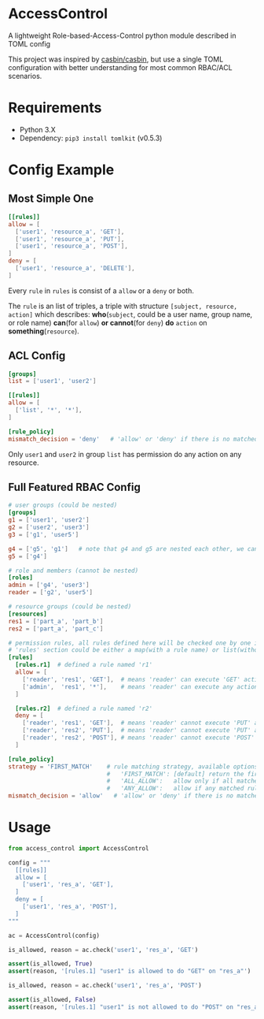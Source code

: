 # AccessControl
A lightweight Role-based-Access-Control python module described in TOML config

This project was inspired by [casbin/casbin](https://github.com/casbin/casbin), but use a single TOML configuration with better understanding for most common RBAC/ACL scenarios.

# Requirements

- Python 3.X
- Dependency: `pip3 install tomlkit` (v0.5.3)

# Config Example

## Most Simple One
```toml
[[rules]]
allow = [
  ['user1', 'resource_a', 'GET'],
  ['user1', 'resource_a', 'PUT'],
  ['user1', 'resource_a', 'POST'],
]
deny = [
  ['user1', 'resource_a', 'DELETE'],
]
```

Every `rule` in `rules` is consist of a `allow` or a `deny` or both.

The `rule` is an list of triples, a triple with structure `[subject, resource, action]` which describes: **who**(`subject`, could be a user name, group name, or role name) **can**(for `allow`) **or cannot**(for `deny`) **do** `action` on **something**(`resource`).

## ACL Config
```toml
[groups]
list = ['user1', 'user2']

[[rules]]
allow = [
  ['list', '*', '*'],
]

[rule_policy]
mismatch_decision = 'deny'   # 'allow' or 'deny' if there is no matched rule, default: 'allow'
```

Only `user1` and `user2` in group `list` has permission do any action on any resource.

## Full Featured RBAC Config
```toml
# user groups (could be nested)
[groups]
g1 = ['user1', 'user2']
g2 = ['user2', 'user3']
g3 = ['g1', 'user5']

g4 = ['g5', 'g1']   # note that g4 and g5 are nested each other, we can handle it properly, user1 will be in g1, g4 and g5
g5 = ['g4']

# role and members (cannot be nested)
[roles]
admin = ['g4', 'user3']
reader = ['g2', 'user5']

# resource groups (could be nested)
[resources]
res1 = ['part_a', 'part_b']
res2 = ['part_a', 'part_c']

# permission rules, all rules defined here will be checked one by one in order
# 'rules' section could be either a map(with a rule name) or list(without rule name)
[rules]
  [rules.r1]  # defined a rule named 'r1'
  allow = [
    ['reader', 'res1', 'GET'],  # means 'reader' can execute 'GET' action on resource 'res1'
    ['admin',  'res1', '*'],    # means 'reader' can execute any action on resource 'res1'
  ]

  [rules.r2]  # defined a rule named 'r2'
  deny = [
    ['reader', 'res1', 'GET'],  # means 'reader' cannot execute 'PUT' action on resource 'res2'
    ['reader', 'res2', 'PUT'],  # means 'reader' cannot execute 'PUT' action on resource 'res2'
    ['reader', 'res2', 'POST'], # means 'reader' cannot execute 'POST' action on resource 'res2'
  ]

[rule_policy]
strategy = 'FIRST_MATCH'    # rule matching strategy, available options:
                            #   'FIRST_MATCH': [default] return the first matched result of rule
                            #   'ALL_ALLOW':   allow only if all matched rules allow
                            #   'ANY_ALLOW':   allow if any matched rule allows
mismatch_decision = 'allow'   # 'allow' or 'deny' if there is no matched rule, default: 'allow'
```

# Usage

```py
from access_control import AccessControl

config = """
  [[rules]]
  allow = [
    ['user1', 'res_a', 'GET'],
  ]
  deny = [
    ['user1', 'res_a', 'POST'],
  ]
"""

ac = AccessControl(config)

is_allowed, reason = ac.check('user1', 'res_a', 'GET')

assert(is_allowed, True)
assert(reason, '[rules.1] "user1" is allowed to do "GET" on "res_a"')

is_allowed, reason = ac.check('user1', 'res_a', 'POST')

assert(is_allowed, False)
assert(reason, '[rules.1] "user1" is not allowed to do "POST" on "res_a"')
```
